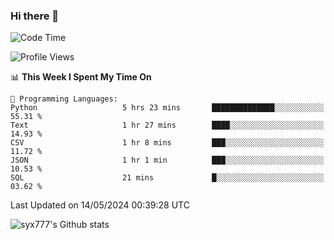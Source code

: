 ### Hi there 👋

<!--
**syx777/syx777** is a ✨ _special_ ✨ repository because its `README.md` (this file) appears on your GitHub profile.

Here are some ideas to get you started:

- 🔭 I’m currently working on ...
- 🌱 I’m currently learning ...
- 👯 I’m looking to collaborate on ...
- 🤔 I’m looking for help with ...
- 💬 Ask me about ...
- 📫 How to reach me: ...
- 😄 Pronouns: ...
- ⚡ Fun fact: ...
-->
<!--START_SECTION:waka-->
![Code Time](http://img.shields.io/badge/Code%20Time-82%20hrs%2018%20mins-blue)

![Profile Views](http://img.shields.io/badge/Profile%20Views-80-blue)

📊 **This Week I Spent My Time On** 

```text
💬 Programming Languages: 
Python                   5 hrs 23 mins       ██████████████░░░░░░░░░░░   55.31 % 
Text                     1 hr 27 mins        ████░░░░░░░░░░░░░░░░░░░░░   14.93 % 
CSV                      1 hr 8 mins         ███░░░░░░░░░░░░░░░░░░░░░░   11.72 % 
JSON                     1 hr 1 min          ███░░░░░░░░░░░░░░░░░░░░░░   10.53 % 
SQL                      21 mins             █░░░░░░░░░░░░░░░░░░░░░░░░   03.62 % 
```


 Last Updated on 14/05/2024 00:39:28 UTC
<!--END_SECTION:waka-->

![syx777's Github stats](https://github-readme-stats.vercel.app/api?username=syx777&show_icons=true&count_private=true)
